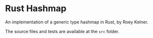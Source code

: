# Rust Hashmap
An implementation of a generic type hashmap in Rust, by Roey Kelner.

The source files and tests are available at the `src` folder.
